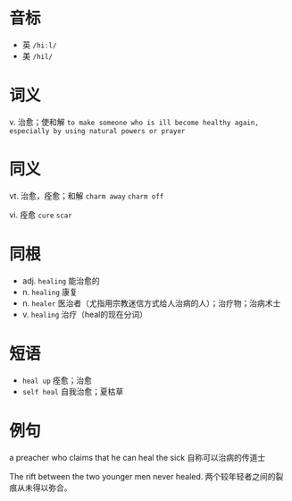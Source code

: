 # 音标

- 英 `/hiːl/`
- 美 `/hil/`

# 词义

v. 治愈；使和解
`to make someone who is ill become healthy again, especially by using natural powers or prayer`

# 同义

vt. 治愈，痊愈；和解
`charm away` `charm off`

vi. 痊愈
`cure` `scar`

# 同根

- adj. `healing` 能治愈的
- n. `healing` 康复
- n. `healer` 医治者（尤指用宗教迷信方式给人治病的人）；治疗物；治病术士
- v. `healing` 治疗（heal的现在分词）

# 短语

- `heal up` 痊愈；治愈
- `self heal` 自我治愈；夏枯草

# 例句

a preacher who claims that he can heal the sick
自称可以治病的传道士

The rift between the two younger men never healed.
两个较年轻者之间的裂痕从未得以弥合。


